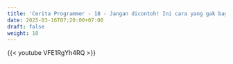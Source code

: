 ```yaml
---
title: 'Cerita Programmer - 18 - Jangan dicontoh! Ini cara yang gak bagus buat ngelayoff/PHK massal!'
date: 2025-03-16T07:20:00+07:00
draft: false
weight: 18
---
```


{{< youtube VFE1RgYh4RQ >}}
